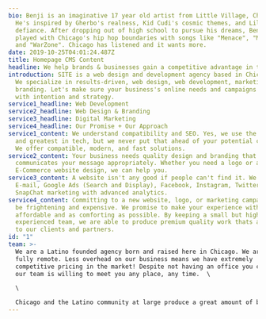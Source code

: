 ```yaml
---
bio: Benji is an imaginative 17 year old artist from Little Village, Chicago.
  He's inspired by Gherbo's realness, Kid Cudi's cosmic themes, and Lil Peep's
  defiance. After dropping out of high school to pursue his dreams, Benji has
  played with Chicago's hip hop boundaries with songs like "Menace", "Monster",
  and "WarZone". Chicago has listened and it wants more.
date: 2019-10-25T04:01:24.487Z
title: Homepage CMS Content
headline: We help brands & businesses gain a competitive advantage in the digital world.
introduction: SITE is a web design and development agency based in Chicago, IL.
  We specialize in results-driven, web design, web development, marketing, and
  branding. Let's make sure your business's online needs and campaigns are met
  with intention and strategy.
service1_headline: Web Development
service2_headline: Web Design & Branding
service3_headline: Digital Marketing
service4_headline: Our Promise + Our Approach
service1_content: We understand compatibility and SEO. Yes, we use the latest
  and greatest in tech, but we never put that ahead of your potential customers.
  We offer compatible, modern, and fast solutions.
service2_content: Your business needs quality design and branding that
  communicates your message appropriately. Whether you need a logo or an
  E-Commerce website design, we can help you.
service3_content: A website isn't any good if people can't find it. We offer
  E-mail, Google Ads (Search and Display), Facebook, Instagram, Twitter, and
  SnapChat marketing with advanced analytics.
service4_content: Committing to a new website, logo, or marketing campaign can
  be frightening and expensive. We promise to make your experience with Site as
  affordable and as comforting as possible. By keeping a small but highly
  experienced team, we are able to produce premium quality work thats affordable
  to our clients and partners.
id: "1"
team: >-
  We are a Latino founded agency born and raised here in Chicago. W﻿e are also
  fully remote. Less overhead on our business means we have extremely
  competitive pricing in the market! Despite not having an office you can visit,
  our team is willing to meet you any place, any time.  \

  \

  Chicago and the Latino community at large produce a great amount of business for our cities. Our mission is to make sure local businesses like those in Chicago are able to compete in the forever evolving world of the web.
---
```

